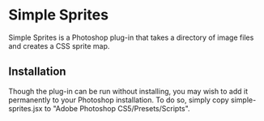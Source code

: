 # Simple Sprites

Simple Sprites is a Photoshop plug-in that takes a directory of image files and creates a CSS sprite map.

## Installation

Though the plug-in can be run without installing, you may wish to add it permanently to your Photoshop installation. To do so, simply copy simple-sprites.jsx to "Adobe Photoshop CS5/Presets/Scripts".